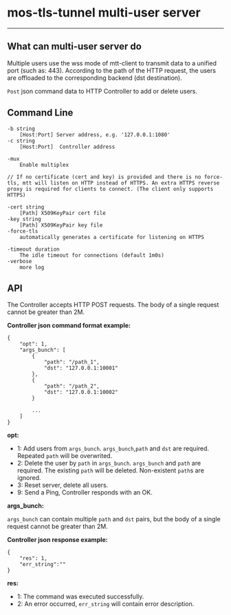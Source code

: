 # mos-tls-tunnel multi-user server

---

## What can multi-user server do

Multiple users use the wss mode of mtt-client to transmit data to a unified port (such as: 443). According to the path of the HTTP request, the users are offloaded to the corresponding backend (dst destination).

`Post` json command data to HTTP Controller to add or delete users.

## Command Line

    -b string
        [Host:Port] Server address, e.g. '127.0.0.1:1080'
    -c string
        [Host:Port]  Controller address

    -mux
        Enable multiplex

    // If no certificate (cert and key) is provided and there is no force-tls, mtt will listen on HTTP instead of HTTPS. An extra HTTPS reverse proxy is required for clients to connect. (The client only supports HTTPS)

    -cert string
        [Path] X509KeyPair cert file
    -key string
        [Path] X509KeyPair key file
    -force-tls
        automatically generates a certificate for listening on HTTPS

    -timeout duration
        The idle timeout for connections (default 1m0s)
    -verbose
        more log

## API

The Controller accepts HTTP POST requests. The body of a single request cannot be greater than 2M.

**Controller json command format example:**

    {
        "opt": 1,
        "args_bunch": [
            {
                "path": "/path_1",
                "dst": "127.0.0.1:10001"
            },
            {
                "path": "/path_2",
                "dst": "127.0.0.1:10002"
            }

            ...
        ]
    }

**opt:**

* 1: Add users from `args_bunch`. `args_bunch`,`path` and `dst` are required. Repeated `path` will be overwrited.
* 2: Delete the user by `path` in `args_bunch`. `args_bunch` and `path` are required. The existing `path` will be deleted. Non-existent `path`s are ignored.
* 3: Reset server, delete all users.
* 9: Send a Ping, Controller responds with an OK.

**args_bunch:**

`args_bunch` can contain multiple `path` and `dst` pairs, but the body of a single request cannot be greater than 2M.

**Controller json response example:**

    {
        "res": 1,
        "err_string":""
    }

**res:**

* 1: The command was executed successfully.
* 2: An error occurred, `err_string` will contain error description.